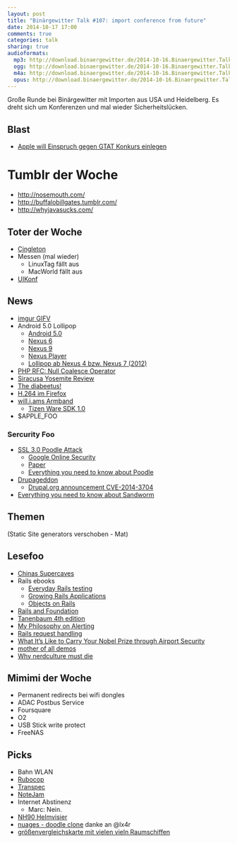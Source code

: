 ```yaml
---
layout: post
title: "Binärgewitter Talk #107: import conference from future"
date: 2014-10-17 17:00
comments: true
categories: talk
sharing: true
audioformats:
  mp3: http://download.binaergewitter.de/2014-10-16.Binaergewitter.Talk.107.mp3
  ogg: http://download.binaergewitter.de/2014-10-16.Binaergewitter.Talk.107.ogg
  m4a: http://download.binaergewitter.de/2014-10-16.Binaergewitter.Talk.107.m4a
  opus: http://download.binaergewitter.de/2014-10-16.Binaergewitter.Talk.107.opus
---
```

Große Runde bei Binärgewitter mit Importen aus USA und Heidelberg. Es dreht sich um Konferenzen und mal wieder Sicherheitslücken.

## Blast

- [Apple will Einspruch gegen GTAT Konkurs einlegen]( http://arstechnica.com/apple/2014/10/apple-asks-court-to-let-it-privately-object-to-sapphire-partners-bankruptcy/ )

# Tumblr der Woche

- http://nosemouth.com/
- http://buffalobillgates.tumblr.com/
- http://whyjavasucks.com/

## Toter der Woche

- [Çingleton]( http://cingleton.com/ )
- Messen (mal wieder)
    * LinuxTag fällt aus
    * MacWorld fällt aus
- [UIKonf]( http://new.uikonf.com/ )

## News

- [imgur GIFV]( http://imgur.com/blog/2014/10/09/introducing-gifv/ )
- Android 5.0 Lollipop
    * [Android 5.0]( https://android.com/versions/lollipop-5-0/ )
    * [Nexus 6]( http://www.google.com/nexus/6/ )
    * [Nexus 9]( http://google.com/nexus/9/ )
    * [Nexus Player]( http://www.google.com/nexus/player/ )
    * [Lollipop ab Nexus 4 bzw. Nexus 7 (2012)]( http://arstechnica.com/gadgets/2014/10/all-current-nexuses-including-nexus-4-and-2012-nexus-7-will-get-lollipop/ )
- [PHP RFC: Null Coalesce Operator]( https://wiki.php.net/rfc/isset_ternary )
- [Siracusa Yosemite Review]( https://twitter.com/siracusa/status/521726784803733504 )
- [The diabeetus!]( http://hsci.harvard.edu/news/stem-cells-billions-human-insulin-producing-cells )
- [H.264 im Firefox](http://www.heise.de/newsticker/meldung/Firefox-33-integriert-Ciscos-offenen-H-264-Codec-2424180.html )
- [will.i.ams Armband]( http://techcrunch.com/2014/10/15/will-i-ams-new-wearable-can-call-and-text-without-a-phone/?ncid=rss )
    * [Tizen Ware SDK 1.0]( http://www.pro-linux.de/news/1/21588/sdk-von-tizen-fuer-wearables-in-version-10-vorgestellt.html )
- $APPLE_FOO

### Sercurity Foo

- [SSL 3.0 Poodle Attack]( http://arstechnica.com/security/2014/10/ssl-broken-again-in-poodle-attack/ )
    * [Google Online Security]( http://googleonlinesecurity.blogspot.de/2014/10/this-poodle-bites-exploiting-ssl-30.html )
    * [Paper]( https://www.openssl.org/~bodo/ssl-poodle.pdf )
    * [Everything you need to know about Poodle]( http://www.troyhunt.com/2014/10/everything-you-need-to-know-about.html )
- [Drupageddon]( http://www.heise.de/newsticker/meldung/Update-fuer-Drupal-7-schliesst-Worst-Case-Sicherheitsluecke-2425878.html )
    * [Drupal.org announcement CVE-2014-3704]( https://www.drupal.org/SA-CORE-2014-005 )
- [Everything you need to know about Sandworm]( http://nakedsecurity.sophos.com/2014/10/15/the-sandworm-malware-what-you-need-to-know/ )

## Themen

(Static Site generators verschoben - Mat)

## Lesefoo

- [Chinas Supercaves]( http://www.nationalgeographic.com/china-caves/ )
- Rails ebooks
    * [Everyday Rails testing]( https://leanpub.com/everydayrailsrspec )
    * [Growing Rails Applications]( https://leanpub.com/growing-rails )
    * [Objects on Rails]( http://objectsonrails.com/ )
- [Rails and Foundation]( http://www.gotealeaf.com/blog/rails-and-foundation-part-1 )    
- [Tanenbaum 4th edition]( http://www.pearsonhighered.com/educator/product/Modern-Operating-Systems/9780133591620.page )
- [My Philosophy on Alerting]( https://docs.google.com/document/d/199PqyG3UsyXlwieHaqbGiWVa8eMWi8zzAn0YfcApr8Q/edit )
- [Rails request handling]( http://blog.siami.fr/diving-in-rails-the-request-handling )
- [What It’s Like to Carry Your Nobel Prize through Airport Security]( http://blogs.scientificamerican.com/observations/2014/10/10/nobel-prize-airport-security/ )
- [mother of all demos]( https://www.youtube.com/watch?v=yJDv-zdhzMY )
- [Why nerdculture must die]( http://petewarden.com/2014/10/05/why-nerd-culture-must-die/ )

## Mimimi der Woche

- Permanent redirects bei wifi dongles
- ADAC Postbus Service
- Foursquare
- O2
- USB Stick write protect
- FreeNAS

## Picks

- Bahn WLAN
- [Rubocop]( https://github.com/bbatsov/rubocop )
- [Transpec]( https://github.com/yujinakayama/transpec )
- [NoteJam]( https://github.com/komarserjio/notejam/ )
- Internet Abstinenz
    * Marc: Nein.
- [NH90 Helmvisier]( http://www.spiegel.de/politik/deutschland/bundeswehr-probleme-bei-hubschrauber-nh90-a-997301.html )
- [nuages - doodle clone](https://nuages.domainepublic.net/ ) danke an @lx4r
- [größenvergleichskarte mit vielen vieln Raumschiffen](http://dirkloechel.deviantart.com/art/Size-Comparison-Science-Fiction-Spaceships-398790051 )


